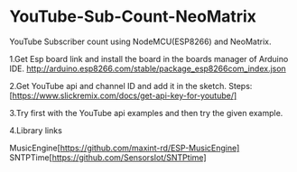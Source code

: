 # YouTube-Sub-Count-NeoMatrix
YouTube Subscriber count using NodeMCU(ESP8266) and NeoMatrix.

1.Get Esp board link and install the board in the boards manager of Arduino IDE.
http://arduino.esp8266.com/stable/package_esp8266com_index.json

2.Get YouTube api and channel ID and add it in the sketch.
Steps:[https://www.slickremix.com/docs/get-api-key-for-youtube/]

3.Try first with the YouTube api examples and then try the given example.

4.Library links

MusicEngine[https://github.com/maxint-rd/ESP-MusicEngine]
SNTPTime[https://github.com/SensorsIot/SNTPtime]

